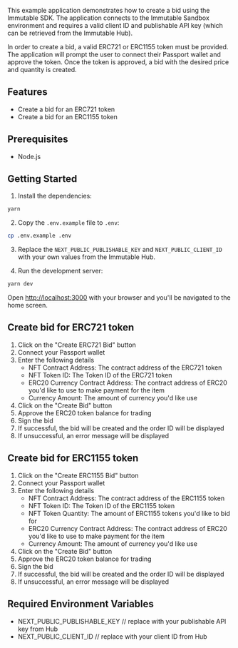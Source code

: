 This example application demonstrates how to create a bid using the Immutable SDK. The application connects to the Immutable Sandbox environment and requires a valid client ID and publishable API key (which can be retrieved from the Immutable Hub).

In order to create a bid, a valid ERC721 or ERC1155 token must be provided. The application will prompt the user to connect their Passport wallet and approve the token. Once the token is approved, a bid with the desired price and quantity is created.

## Features
- Create a bid for an ERC721 token
- Create a bid for an ERC1155 token

## Prerequisites
- Node.js

## Getting Started
1. Install the dependencies:

```bash
yarn
```

2. Copy the `.env.example` file to `.env`:

```bash
cp .env.example .env
```

3. Replace the `NEXT_PUBLIC_PUBLISHABLE_KEY` and `NEXT_PUBLIC_CLIENT_ID` with your own values from the Immutable Hub.


4. Run the development server:

```bash
yarn dev
```

Open [http://localhost:3000](http://localhost:3000) with your browser and you'll be navigated to the home screen.

## Create bid for ERC721 token
1. Click on the "Create ERC721 Bid" button
2. Connect your Passport wallet
3. Enter the following details
   - NFT Contract Address: The contract address of the ERC721 token
   - NFT Token ID: The Token ID of the ERC721 token
   - ERC20 Currency Contract Address: The contract address of ERC20 you'd like to use to make payment for the item
   - Currency Amount: The amount of currency you'd like use
4. Click on the "Create Bid" button
5. Approve the ERC20 token balance for trading
6. Sign the bid
7. If successful, the bid will be created and the order ID will be displayed
8. If unsuccessful, an error message will be displayed

## Create bid for ERC1155 token
1. Click on the "Create ERC1155 Bid" button
2. Connect your Passport wallet
3. Enter the following details
    - NFT Contract Address: The contract address of the ERC1155 token
    - NFT Token ID: The Token ID of the ERC1155 token
    - NFT Token Quantity: The amount of ERC1155 tokens you'd like to bid for
    - ERC20 Currency Contract Address: The contract address of ERC20 you'd like to use to make payment for the item
    - Currency Amount: The amount of currency you'd like use
4. Click on the "Create Bid" button
5. Approve the ERC20 token balance for trading
6. Sign the bid
7. If successful, the bid will be created and the order ID will be displayed
8. If unsuccessful, an error message will be displayed

## Required Environment Variables

- NEXT_PUBLIC_PUBLISHABLE_KEY // replace with your publishable API key from Hub
- NEXT_PUBLIC_CLIENT_ID // replace with your client ID from Hub
